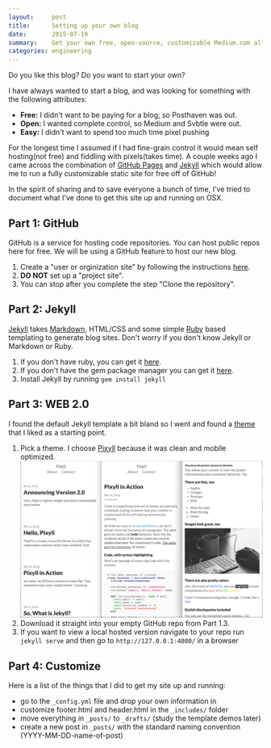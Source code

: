 ```yaml
---
layout:     post
title:      Setting up your own blog
date:       2015-07-19
summary:    Get your own free, open-source, customizable Medium.com alternative up and running in an hour.
categories: engineering
---
```


Do you like this blog? Do you want to start your own?

I have always wanted to start a blog, and was looking for something with the following attributes:

* **Free:** I didn't want to be paying for a blog, so Posthaven was out.
* **Open:** I wanted complete control, so Medium and Svbtle were out.
* **Easy:** I didn't want to spend too much time pixel pushing

For the longest time I assumed if I had fine-grain control it would mean self hosting(not free) and fiddling with pixels(takes time). A couple weeks ago I came across the combination of [GitHub Pages](https://pages.github.com/) and [Jekyll](http://jekyllrb.com/) which would allow me to run a fully customizable static site for free off of GitHub!

In the spirit of sharing and to save everyone a bunch of time, I've tried to document what I've done to get this site up and running on OSX.


## Part 1: GitHub

GitHub is a service for hosting code repositories. You can host public repos here for free. We will be using a GitHub feature to host our new blog.

1. Create a "user or orginization site" by following the instructions [here](https://pages.github.com/).
2. **DO NOT** set up a "project site".
3. You can stop after you complete the step "Clone the repository".


## Part 2: Jekyll

[Jekyll](http://jekyllrb.com/) takes [Markdown](https://en.wikipedia.org/wiki/Markdown), HTML/CSS and some simple [Ruby](https://www.ruby-lang.org/) based templating to generate blog sites. Don't worry if you don't know Jekyll or Markdown or Ruby.

1. If you don't have ruby, you can get it [here](https://www.ruby-lang.org/en/downloads/).
2. If you don't have the gem package manager you can get it [here](https://rubygems.org/pages/download).
3. Install Jekyll by running ``gem install jekyll``



## Part 3: WEB 2.0

I found the default Jekyll template a bit bland so I went and found a [theme](http://jekyllthemes.org/) that I liked as a starting point.

1. Pick a theme. I choose [Pixyll](http://pixyll.com/) because it was clean and mobile optimized.
![Pixell on mobile](/images/2015-07-19-setting-up-your-own-blog/pixyll_mobile_view.png)
2. Download it straight into your empty GitHub repo from Part 1.3.
3. If you want to view a local hosted version navigate to your repo run ``jekyll serve``
  and then go to ``http://127.0.0.1:4000/`` in a browser

## Part 4: Customize

Here is a list of the things that I did to get my site up and running:

* go to the ``_config.yml`` file and drop your own information in
* customize footer.html and header.html in the ``_includes/`` folder
* move everything in ``_posts/`` to ``_drafts/`` (study the template demos later)
* create a new post in ``_posts/`` with the standard naming convention (YYYY-MM-DD-name-of-post)




